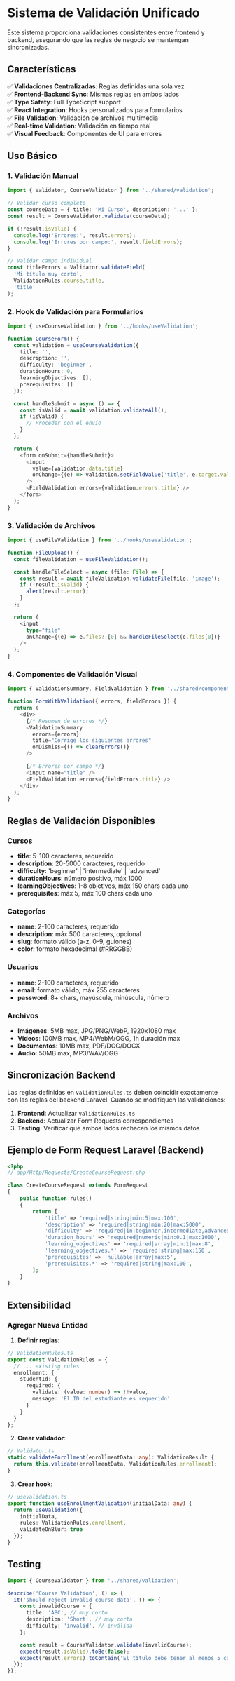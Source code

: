 # Sistema de Validación Unificado

Este sistema proporciona validaciones consistentes entre frontend y backend, asegurando que las reglas de negocio se mantengan sincronizadas.

## Características

✅ **Validaciones Centralizadas**: Reglas definidas una sola vez  
✅ **Frontend-Backend Sync**: Mismas reglas en ambos lados  
✅ **Type Safety**: Full TypeScript support  
✅ **React Integration**: Hooks personalizados para formularios  
✅ **File Validation**: Validación de archivos multimedia  
✅ **Real-time Validation**: Validación en tiempo real  
✅ **Visual Feedback**: Componentes de UI para errores  

## Uso Básico

### 1. Validación Manual

```typescript
import { Validator, CourseValidator } from '../shared/validation';

// Validar curso completo
const courseData = { title: 'Mi Curso', description: '...' };
const result = CourseValidator.validate(courseData);

if (!result.isValid) {
  console.log('Errores:', result.errors);
  console.log('Errores por campo:', result.fieldErrors);
}

// Validar campo individual
const titleErrors = Validator.validateField(
  'Mi título muy corto', 
  ValidationRules.course.title, 
  'title'
);
```

### 2. Hook de Validación para Formularios

```typescript
import { useCourseValidation } from '../hooks/useValidation';

function CourseForm() {
  const validation = useCourseValidation({
    title: '',
    description: '',
    difficulty: 'beginner',
    durationHours: 0,
    learningObjectives: [],
    prerequisites: []
  });

  const handleSubmit = async () => {
    const isValid = await validation.validateAll();
    if (isValid) {
      // Proceder con el envío
    }
  };

  return (
    <form onSubmit={handleSubmit}>
      <input
        value={validation.data.title}
        onChange={(e) => validation.setFieldValue('title', e.target.value)}
      />
      <FieldValidation errors={validation.errors.title} />
    </form>
  );
}
```

### 3. Validación de Archivos

```typescript
import { useFileValidation } from '../hooks/useValidation';

function FileUpload() {
  const fileValidation = useFileValidation();

  const handleFileSelect = async (file: File) => {
    const result = await fileValidation.validateFile(file, 'image');
    if (!result.isValid) {
      alert(result.error);
    }
  };

  return (
    <input
      type="file"
      onChange={(e) => e.files?.[0] && handleFileSelect(e.files[0])}
    />
  );
}
```

### 4. Componentes de Validación Visual

```typescript
import { ValidationSummary, FieldValidation } from '../shared/components/form';

function FormWithValidation({ errors, fieldErrors }) {
  return (
    <div>
      {/* Resumen de errores */}
      <ValidationSummary 
        errors={errors} 
        title="Corrige los siguientes errores"
        onDismiss={() => clearErrors()}
      />

      {/* Errores por campo */}
      <input name="title" />
      <FieldValidation errors={fieldErrors.title} />
    </div>
  );
}
```

## Reglas de Validación Disponibles

### Cursos
- **title**: 5-100 caracteres, requerido
- **description**: 20-5000 caracteres, requerido  
- **difficulty**: 'beginner' | 'intermediate' | 'advanced'
- **durationHours**: número positivo, máx 1000
- **learningObjectives**: 1-8 objetivos, máx 150 chars cada uno
- **prerequisites**: máx 5, máx 100 chars cada uno

### Categorías
- **name**: 2-100 caracteres, requerido
- **description**: máx 500 caracteres, opcional
- **slug**: formato válido (a-z, 0-9, guiones)
- **color**: formato hexadecimal (#RRGGBB)

### Usuarios
- **name**: 2-100 caracteres, requerido
- **email**: formato válido, máx 255 caracteres
- **password**: 8+ chars, mayúscula, minúscula, número

### Archivos
- **Imágenes**: 5MB max, JPG/PNG/WebP, 1920x1080 max
- **Videos**: 100MB max, MP4/WebM/OGG, 1h duración max
- **Documentos**: 10MB max, PDF/DOC/DOCX
- **Audio**: 50MB max, MP3/WAV/OGG

## Sincronización Backend

Las reglas definidas en `ValidationRules.ts` deben coincidir exactamente con las reglas del backend Laravel. Cuando se modifiquen las validaciones:

1. **Frontend**: Actualizar `ValidationRules.ts`
2. **Backend**: Actualizar Form Requests correspondientes
3. **Testing**: Verificar que ambos lados rechacen los mismos datos

## Ejemplo de Form Request Laravel (Backend)

```php
<?php
// app/Http/Requests/CreateCourseRequest.php

class CreateCourseRequest extends FormRequest
{
    public function rules()
    {
        return [
            'title' => 'required|string|min:5|max:100',
            'description' => 'required|string|min:20|max:5000',
            'difficulty' => 'required|in:beginner,intermediate,advanced',
            'duration_hours' => 'required|numeric|min:0.1|max:1000',
            'learning_objectives' => 'required|array|min:1|max:8',
            'learning_objectives.*' => 'required|string|max:150',
            'prerequisites' => 'nullable|array|max:5',
            'prerequisites.*' => 'required|string|max:100',
        ];
    }
}
```

## Extensibilidad

### Agregar Nueva Entidad

1. **Definir reglas**:
```typescript
// ValidationRules.ts
export const ValidationRules = {
  // ... existing rules
  enrollment: {
    studentId: {
      required: {
        validate: (value: number) => !!value,
        message: 'El ID del estudiante es requerido'
      }
    }
  }
};
```

2. **Crear validador**:
```typescript
// Validator.ts
static validateEnrollment(enrollmentData: any): ValidationResult {
  return this.validate(enrollmentData, ValidationRules.enrollment);
}
```

3. **Crear hook**:
```typescript
// useValidation.ts
export function useEnrollmentValidation(initialData: any) {
  return useValidation({
    initialData,
    rules: ValidationRules.enrollment,
    validateOnBlur: true
  });
}
```

## Testing

```typescript
import { CourseValidator } from '../shared/validation';

describe('Course Validation', () => {
  it('should reject invalid course data', () => {
    const invalidCourse = {
      title: 'ABC', // muy corto
      description: 'Short', // muy corta
      difficulty: 'invalid', // inválida
    };

    const result = CourseValidator.validate(invalidCourse);
    expect(result.isValid).toBe(false);
    expect(result.errors).toContain('El título debe tener al menos 5 caracteres');
  });
});
```